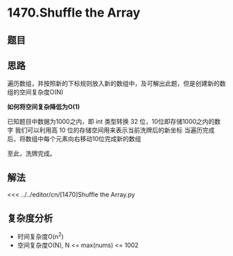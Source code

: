 # 1470.Shuffle the Array

## 题目
<!--@include: ../../editor/cn/doc/content/[1470]Shuffle the Array.md-->

## 思路

遍历数组，并按照新的下标规则放入新的数组中，及可解出此题，但是创建新的数组的空间复杂度O(N)

**如何将空间复杂降低为O(1)**

已知题目中数据为1000之内，即 int 类型转换 32 位，10位即存储1000之内的数字
我们可以利用高 10 位的存储空间用来表示当前洗牌后的新坐标
当遍历完成后，将数组中每个元素向右移动10位完成新的数组

至此，洗牌完成。
 


## 解法
<<< ../../editor/cn/[1470]Shuffle the Array.py

## 复杂度分析
- 时间复杂度O(n<sup>2</sup>)
- 空间复杂度O(N), N <= max(nums) <= 1002